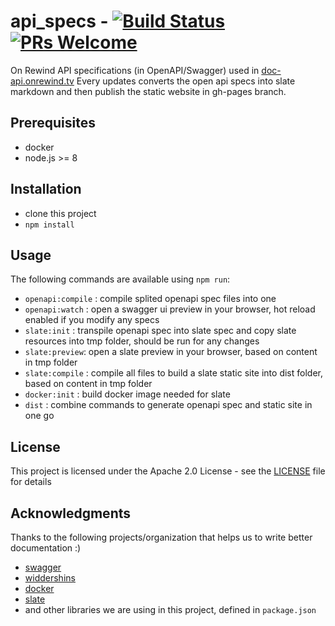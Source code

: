 # api_specs - [![Build Status](https://travis-ci.org/OnRewind/api_specs.svg?branch=master)](https://travis-ci.org/OnRewind/api_specs)  [![PRs Welcome](https://img.shields.io/badge/PRs-welcome-brightgreen.svg?style=flat-square)](http://makeapullrequest.com)
On Rewind API specifications (in OpenAPI/Swagger) used in [doc-api.onrewind.tv](http://doc-api.onrewind.tv)
Every updates converts the open api specs into slate markdown and then publish the static website in gh-pages branch.

## Prerequisites

- docker
- node.js >= 8

## Installation

-  clone this project
- `npm install`

## Usage

The following commands are available using `npm run`:

 - `openapi:compile` : compile splited openapi spec files into one
 - `openapi:watch` : open a swagger ui preview in your browser, hot reload enabled if you modify any specs
 - `slate:init` : transpile openapi spec into slate spec and copy slate resources into tmp folder, should be run for any changes
 - `slate:preview`: open a slate preview in your browser, based on content in tmp folder
 - `slate:compile` : compile all files to build a slate static site into dist folder, based on content in tmp folder
 - `docker:init` : build docker image needed for slate
 - `dist` : combine commands to generate openapi spec and static site in one go

## License

This project is licensed under the Apache 2.0 License - see the [LICENSE](LICENSE) file for details

## Acknowledgments

Thanks to the following projects/organization that helps us to write better documentation :)

* [swagger](https://swagger.io/)
* [widdershins](https://github.com/Mermade/widdershins)
* [docker](https://www.docker.com/)
* [slate](https://github.com/lord/slate)
* and other libraries we are using in this project, defined in `package.json`
